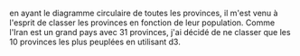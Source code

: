 en ayant le diagramme circulaire de toutes les provinces, il m'est venu à l'esprit de classer les provinces en fonction de leur population. Comme l'Iran est un grand pays avec 31 provinces, j'ai décidé de ne classer que les 10 provinces les plus peuplées en utilisant d3.
